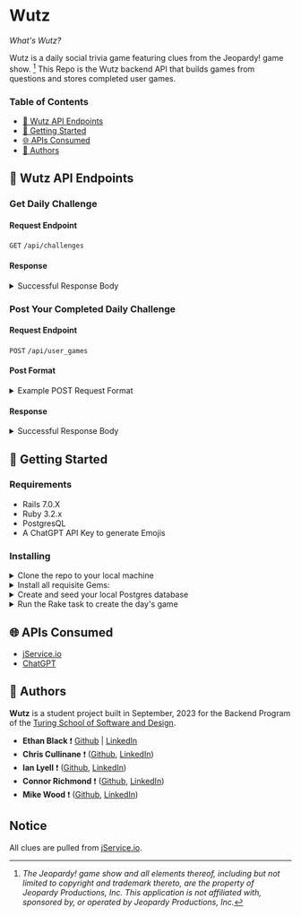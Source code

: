 # Wutz

_What's Wutz?_

Wutz is a daily social trivia game featuring clues from the Jeopardy! game show. [^1] This Repo is the Wutz backend API that builds games from questions and stores completed user games.
[^1]: _The Jeopardy! game show and all elements thereof, including but not limited to copyright and trademark thereto, are the property of Jeopardy Productions, Inc. This application is not affiliated with, sponsored by, or operated by Jeopardy Productions, Inc._
### Table of Contents

* [🔌 Wutz API Endpoints](#-wutz-api-endpoints)
* [🚀 Getting Started](#-getting-started)
* [🌐 APIs Consumed](#-apis-consumed)
* [👤 Authors](#-authors)

## 🔌 Wutz API Endpoints

### Get Daily Challenge

#### Request Endpoint

`GET` `/api/challenges`

#### Response

<details closed>
<summary>Successful Response Body</summary>

```json
{
    "data": {
        "type": "game",
        "id": 1,
        "date": "18/09/2023",
        "categories": [
            {
                "category": "first ladies",
                "category_emoji": null,
                "questions": [
                    {
                        "answer": "Abigail Adams",
                        "question": "Born in Massachusetts, she was descended from the Quincy family on her mother's side",
                        "points": 1
                    },
                    {
                        "answer": "Mary Lincoln",
                        "question": "While she was First Lady, her half brother Samuel was killed at the Battle of Shiloh",
                        "points": 2
                    },
                    {
                        "answer": "Grace Coolidge",
                        "question": "She graduated from the University of Vermont in 1902",
                        "points": 3
                    }
                ]
            },
            {
                "category": "geography",
                "category_emoji": null,
                "questions": [
                    {
                        "answer": "Kazakhstan",
                        "question": "Of the 14 countries that border Russia, this \"stan\" country shares the longest border with it, 4,750 miles",
                        "points": 1
                    },
                    {
                        "answer": "Italy",
                        "question": "The northern end of this country's largest lake, Lake Garda in the Po Valley, once belonged to Austria",
                        "points": 2
                    },
                    {
                        "answer": "a steppe",
                        "question": "A vast grassland from central Europe to Manchuria is called by this 1-syllable word from the Russian",
                        "points": 3
                    }
                ]
            },
            {
                "category": "sports",
                "category_emoji": null,
                "questions": [
                    {
                        "answer": "golf",
                        "question": "Ben Crenshaw & Phil Mickelson are the only 3-time winners of this college sport's championship tournament",
                        "points": 1
                    },
                    {
                        "answer": "Emmitt Smith",
                        "question": "In 1994 this Dallas Cowboy scored 22 touchdowns; in 1995 he topped that with 25",
                        "points": 2
                    },
                    {
                        "answer": "Carlton Fisk",
                        "question": "Inducted into the Hall of Fame in 2000, this catcher hit a dramatic homer in Game 6 of the 1975 World Series",
                        "points": 3
                    }
                ]
            }
        ]
    }
}
```
</details>

### Post Your Completed Daily Challenge

#### Request Endpoint

`POST` `/api/user_games`


#### Post Format

<details closed>
<summary>Example POST Request Format</summary>

```json
{ 
  "data": { 
    "type": "user_games",
    "user_id": 12,
    "game_id": 1,
    "score": 6,
    "user_answers": [
      {
        "game_question_id": 1,
        "user_answer": "putting green eggs and ham",
        "result": "self_corrected"
      },
      {
        "game_question_id": 2,
        "user_answer": "the Hebrew National league",
        "result": "correct"
      },
      {
        "game_question_id": 3,
        "user_answer": "cheshire cat scan",
        "result": "self_corrected"
      },
      {
        "game_question_id": 4,
        "user_answer": "coors",
        "result": "correct"
      },
      {
        "game_question_id": 5,
        "user_answer": "",
        "result": "skipped"
      },
      {
        "game_question_id": 6,
        "user_answer": "jack daniels",
        "result": "incorrect"
      },
      {
        "game_question_id": 7,
        "user_answer": "a down town",
        "result": "self_corrected"
      },
      {
        "game_question_id": 8,
        "user_answer": "happy pappy",
        "result": "incorrect"
      },
      {
        "game_question_id": 9,
        "user_answer": "a low blow",
        "result": "self_corrected"
      }
    ]
  }
}
```
</details>

#### Response

<details closed>
<summary>Successful Response Body</summary>

```json
{
  "data"=>{
    "id"=>"8", 
    "type"=>"user_game", 
    "attributes"=>{
      "user_id"=>12, 
      "score"=>6, "created_at"=>"2023-09-20T20:27:59.247Z"
      }, 
    "relationships"=>{
      "game"=>{
        "data"=>{
          "id"=>"16", 
          "type"=>"game"}
      }
    }
  }
}
```
</details>


## 🚀 Getting Started

### Requirements

* Rails 7.0.X
* Ruby 3.2.x
* PostgresQL
* A ChatGPT API Key to generate Emojis

### Installing

<details closed>
<summary>Clone the repo to your local machine</summary>

```
You can also fork it if you would like to work on your own project
```
</details>

<details closed>
<summary>Install all requisite Gems:</summary>
    
```
bundle install
```
</details>

<details closed>
<summary>Create and seed your local Postgres database</summary>
    
```
rails db:{create,migrate,seed}
```
</details>

<details closed>
<summary>Run the Rake task to create the day's game</summary>
    
```
rails daily_game:create_daily_game
```
</details>

## 🌐 APIs Consumed

* [jService.io](https://jservice.io/)
* [ChatGPT](https://platform.openai.com/docs/guides/gpt)


## 👤 Authors

**Wutz** is a student project built in September, 2023 for the Backend Program of the [Turing School of Software and Design](https://turing.edu/).

* **Ethan Black** ❗ [Github]() | [LinkedIn]()
* **Chris Cullinane** ❗ ([Github](), [LinkedIn]())
* **Ian Lyell** ❗ ([Github](), [LinkedIn]())
* **Connor Richmond** ❗ ([Github](), [LinkedIn]())
* **Mike Wood** ❗ ([Github](), [LinkedIn]())

## Notice

All clues are pulled from [jService.io](https://jservice.io/). 
